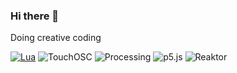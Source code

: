 ### Hi there 👋

Doing creative coding 

[![Lua](https://img.shields.io/badge/Lua-%232C2D72.svg?logo=lua&logoColor=white)](#)
![TouchOSC](https://img.shields.io/badge/-TouchOSC-white?&link=https://hexler.net/)
![Processing](https://img.shields.io/badge/-Processing-gray?&logo=Processing-Foundation&labelColor=blue&link=https://processing.org/)
![p5.js](https://img.shields.io/badge/p5.js-gray?logo=p5.js&labelColor=A60000&link=https://p5js.org)
![Reaktor](https://img.shields.io/badge/Reaktor-gray?link=https%3A%2F%2Fwww.native-instruments.com%2Fen%2Fproducts%2Fkomplete%2Fsynths%2Freaktor-6%2F)
